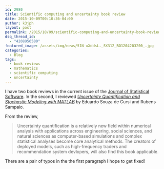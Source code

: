 ```yaml
---
id: 2980
title: Scientific computing and uncertainty book review
date: 2015-10-09T00:10:36-04:00
author: k3jph
layout: post
permalink: /2015/10/09/scientific-computing-and-uncertainty-book-review/
dsq_thread_id:
  - "4208956589"
featured_image: /assets/img/news/51N-xXddsL._SX312_BO1204203200_.jpg
categories:
  - Blog
tags:
  - book reviews
  - mathematics
  - scientific computing
  - uncertainty
---
```

I have two book reviews in the current issue of the [Journal of Statistical Software](http://www.jstatsoft.org). In the second, I reviewed _[Uncertainty Quantification and Stochastic Modeling with MATLAB](http://www.jstatsoft.org/article/view/v067b07)_ by Eduardo Souza de Cursi and Rubens Sampaio.

From the review,

> Uncertainty quantification is a relatively new field within numerical analysis with applications across engineering, social sciences, and natural sciences as computer-based simulations and complex statistical analyses become core analytical methods.  The creators of deployed models, such as high-frequency traders and recommendation system devlopers, will also find this book applicable.

There are a pair of typos in the the first paragraph I hope to get fixed!
